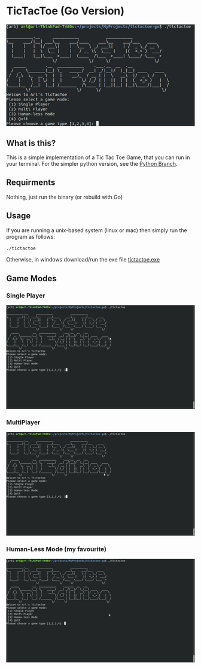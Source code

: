 # TicTacToe (Go Version)
<img src="readme/start_screen.png" width="569">

## What is this?
This is a simple implementation of a Tic Tac Toe Game, that you can run in your terminal. For the simpler python version, see the [Python Branch](https://github.com/asosnovsky/TicTacToe/tree/master).

## Requirments
Nothing, just run the binary (or rebuild with Go)

## Usage
If you are running a unix-based system (linux or mac) then simply run the program as follows:

```sh
./tictactoe
```

Otherwise, in windows download/run the exe file [tictactoe.exe](tictactoe.exe)

## Game Modes

### Single Player
<img src="readme/single-mode.gif" width="569">

### MultiPlayer
<img src="readme/multi-mode.gif" width="569">

### Human-Less Mode (my favourite)
<img src="readme/ai-mode.gif" width="569">
